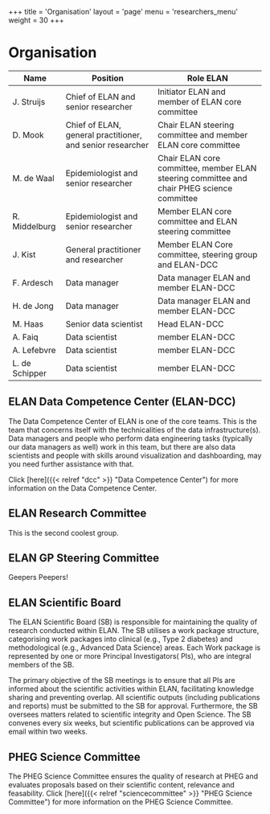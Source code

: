 +++
title = 'Organisation'
layout = 'page'
menu = 'researchers_menu'
weight = 30
+++

# Organisation

| Name     | Position | Role ELAN | 
| -------- | ------- | ------- |
| J. Struijs  | Chief of ELAN and senior researcher | Initiator ELAN and member of ELAN core committee |
| D. Mook | Chief of ELAN, general practitioner, and senior researcher | Chair ELAN steering committee and member ELAN core committee   |
| M. de Waal | Epidemiologist and senior researcher | Chair ELAN core committee, member ELAN steering committee and chair PHEG science committee |
| R. Middelburg | Epidemiologist and senior researcher | Member ELAN core committee and ELAN steering committee |
| J. Kist | General practitioner and researcher | Member ELAN Core committee, steering group and ELAN-DCC |
| F. Ardesch | Data manager | Data manager ELAN and member ELAN-DCC |
| H. de Jong | Data manager | Data manager ELAN and member ELAN-DCC |
| M. Haas | Senior data scientist | Head ELAN-DCC |
| A. Faiq | Data scientist | member ELAN-DCC |
| A. Lefebvre | Data scientist | member ELAN-DCC |
| L. de Schipper | Data scientist | member ELAN-DCC |

## ELAN Data Competence Center (ELAN-DCC)
The Data Competence Center of ELAN is one of the core teams. This is the team that concerns itself with the technicalities of the data infrastructure(s). Data managers and people who perform data engineering tasks (typically our data managers as well) work in this team, but there are also data scientists and people with skills around visualization and dashboarding, may you need further assistance with that.

Click [here]({{< relref "dcc" >}} "Data Competence Center") for more information on the Data Competence Center.

## ELAN Research Committee
This is the second coolest group.

## ELAN GP Steering Committee
Geepers Peepers!

## ELAN Scientific Board
The ELAN Scientific Board (SB) is responsible for maintaining the quality of research
conducted within ELAN. The SB utilises a work package structure,
categorising work packages into clinical (e.g., Type 2 diabetes) and
methodological (e.g., Advanced Data Science) areas. Each Work package is represented
by one or more Principal Investigators( PIs), who are integral members of the SB.

The primary objective of the SB meetings is to ensure that all PIs are informed 
about the scientific activities within ELAN, facilitating knowledge sharing and 
preventing overlap. All scientific outputs (including publications and reports) 
must be submitted to the SB for approval. Furthermore, the SB oversees matters 
related to scientific integrity and Open Science. The SB convenes every six weeks, 
but scientific publications can be approved via email within two weeks.


## PHEG Science Committee
The PHEG Science Committee ensures the quality of research at PHEG and evaluates 
proposals based on their scientific content, relevance and feasability. Click [here]({{< relref "sciencecommittee" >}} "PHEG Science Committee") for more information on the PHEG Science Committee.
